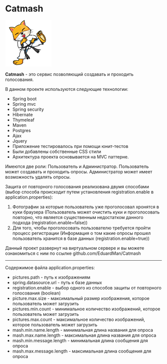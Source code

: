 # Catmash

![](src/main/resources/static/favicon_150x150.ico)


**Catmash** - это сервис позволяющий создавать и проходить голосования.

В данном проекте используются следующие технологии:

+ Spring boot
+ Spring mvc
+ Spring security
+ Hibernate
+ Thymeleaf
+ Maven
+ Postgres
+ Ajax
+ Jquery
+ Приложение тестировалось при помощи юнит-тестов
+ Были добавлены собственные CSS стили
+ Архитектура проекта основывается на MVC паттерне.

Имеются две роли: Пользователь и Администратор. Пользователь может создавать и проходить опросы. Администратор может имеет возможность удалять опросы. 

Защита от повторного голосования реализована двумя способами (выбор способа происходит путем установления registration.enable в application.properties):

1. Фотографии за которые пользователь уже проголосовал хронятся в куки браузера (Пользователь может очистить куки и проголосовать повторно, что является существенным недостатком данного подхода (registration.enable=false))
2. Для того, чтобы проголосовать пользователю требуется пройти процесс регистрации (Информация о том какие опросы прошел пользователь хранится в базе данных (registration.enable=true))

Данный проект развернут на виртуальном сервере и вы можете ознакомиться с ним по ссылке github.com/EduardMan/Catmash

---

Содержимое файла application.properties:

+ pictures.path - путь к изображениям
+ spring.datasource.url - путь к базе данных
+ registration.enable - выбор одного из способов защиты от повторного голосования (boolean)
+ picture.max.size - максимальный размер изображения, которое пользователь может загрузить
+ pictures.min.count - минимальное количество изображений, которое пользователь может загрузить
+ pictures.max.count - максимальное количество изображений, которое пользователь может загрузить
+ mash.min.name.length - минимальная длина названия для опроса
+ mash.max.name.length - максимальная длина названия для опроса
+ mash.min.message.length - минимальная длина сообщения для опроса
+ mash.max.message.length - максимальная длина сообщения для опроса
